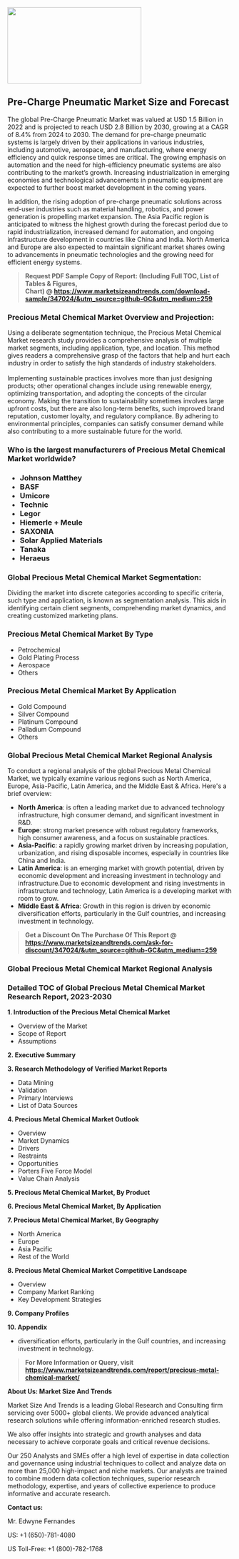 <p><img class="alignnone size-medium wp-image-20088" src="https://ffe5etoiles.com/wp-content/uploads/2024/12/MST1-300x171.png" alt="" width="300" height="171" /></p><h2>Pre-Charge Pneumatic Market Size and Forecast</h2><p>The global Pre-Charge Pneumatic Market was valued at USD 1.5 Billion in 2022 and is projected to reach USD 2.8 Billion by 2030, growing at a CAGR of 8.4% from 2024 to 2030. The demand for pre-charge pneumatic systems is largely driven by their applications in various industries, including automotive, aerospace, and manufacturing, where energy efficiency and quick response times are critical. The growing emphasis on automation and the need for high-efficiency pneumatic systems are also contributing to the market’s growth. Increasing industrialization in emerging economies and technological advancements in pneumatic equipment are expected to further boost market development in the coming years.</p><p>In addition, the rising adoption of pre-charge pneumatic solutions across end-user industries such as material handling, robotics, and power generation is propelling market expansion. The Asia Pacific region is anticipated to witness the highest growth during the forecast period due to rapid industrialization, increased demand for automation, and ongoing infrastructure development in countries like China and India. North America and Europe are also expected to maintain significant market shares owing to advancements in pneumatic technologies and the growing need for efficient energy systems.</p></p><blockquote id="" class=""><strong>Request PDF Sample Copy of Report: (Including Full TOC, List of Tables &amp; Figures, Chart)&nbsp;@&nbsp;<strong><a href="https://www.marketsizeandtrends.com/download-sample/347024/&utm_source=github-GC&utm_medium=259" target="_blank">https://www.marketsizeandtrends.com/download-sample/347024/&utm_source=github-GC&utm_medium=259</a></strong></strong></blockquote><h3 id="" class="">Precious Metal Chemical Market&nbsp;Overview and Projection:</h3><p id="" class="">Using a deliberate segmentation technique, the Precious Metal Chemical Market research study provides a comprehensive analysis of multiple market segments, including application, type, and location. This method gives readers a comprehensive grasp of the factors that help and hurt each industry in order to satisfy the high standards of industry stakeholders. <br /> <br />Implementing sustainable practices involves more than just designing products; other operational changes include using renewable energy, optimizing transportation, and adopting the concepts of the circular economy. Making the transition to sustainability sometimes involves large upfront costs, but there are also long-term benefits, such improved brand reputation, customer loyalty, and regulatory compliance. By adhering to environmental principles, companies can satisfy consumer demand while also contributing to a more sustainable future for the world.</p><h3 id="" class="">Who is the largest manufacturers of&nbsp;Precious Metal Chemical Market worldwide?</h3><h3 class=""><p><ul><li>Johnson Matthey </li><li> BASF </li><li> Umicore </li><li> Technic </li><li> Legor </li><li> Hiemerle + Meule </li><li> SAXONIA </li><li> Solar Applied Materials </li><li> Tanaka </li><li> Heraeus</li></ul></p></h3><h3 id="" class="">Global&nbsp;Precious Metal Chemical Market Segmentation:</h3><p id="" class="">Dividing the market into discrete categories according to specific criteria, such type and application, is known as segmentation analysis. This aids in identifying certain client segments, comprehending market dynamics, and creating customized marketing plans.</p><h3 id="" class="">Precious Metal Chemical Market&nbsp;By Type</h3><p><p><ul><li>Petrochemical</li><li> Gold Plating Process</li><li> Aerospace</li><li> Others</p></li></ul></p></p><h3 id="" class="">Precious Metal Chemical Market&nbsp;By Application</h3><p class=""><p><ul><li>Gold Compound</li><li> Silver Compound</li><li> Platinum Compound</li><li> Palladium Compound</li><li> Others</li></ul></p></p><h3 id="" class="">Global Precious Metal Chemical Market Regional Analysis</h3><p id="" class="">To conduct a regional analysis of the global Precious Metal Chemical Market, we typically examine various regions such as North America, Europe, Asia-Pacific, Latin America, and the Middle East &amp; Africa. Here's a brief overview:</p><ul><li><strong>North America</strong>: is often a leading market due to advanced technology infrastructure, high consumer demand, and significant investment in R&amp;D.</li><li><strong>Europe</strong>: strong market presence with robust regulatory frameworks, high consumer awareness, and a focus on sustainable practices.</li><li><strong>Asia-Pacific</strong>: a rapidly growing market driven by increasing population, urbanization, and rising disposable incomes, especially in countries like China and India.</li><li><strong>Latin America</strong>: is an emerging market with growth potential, driven by economic development and increasing investment in technology and infrastructure.Due to economic development and rising investments in infrastructure and technology, Latin America is a developing market with room to grow.</li><li><strong>Middle East &amp; Africa</strong>: Growth in this region is driven by economic diversification efforts, particularly in the Gulf countries, and increasing investment in technology.</li></ul><blockquote id="" class=""><strong>Get a Discount On The Purchase Of This Report @ <strong><a href="https://www.marketsizeandtrends.com/ask-for-discount/347024/&utm_source=github-GC&utm_medium=259" target="_blank">https://www.marketsizeandtrends.com/ask-for-discount/347024/&utm_source=github-GC&utm_medium=259</a></strong></strong></blockquote><h3 id="" class="">Global Precious Metal Chemical Market Regional Analysis</h3><h3 id="" class="">Detailed TOC of Global Precious Metal Chemical Market Research Report, 2023-2030</h3><p id="" class=""><strong>1. Introduction of the Precious Metal Chemical Market</strong></p><ul><li>Overview of the Market</li><li>Scope of Report</li><li>Assumptions</li></ul><p id="" class=""><strong>2. Executive Summary</strong></p><p id="" class=""><strong>3. Research Methodology of Verified Market Reports</strong></p><ul><li>Data Mining</li><li>Validation</li><li>Primary Interviews</li><li>List of Data Sources</li></ul><p id="" class=""><strong>4. Precious Metal Chemical Market Outlook</strong></p><ul><li>Overview</li><li>Market Dynamics</li><li>Drivers</li><li>Restraints</li><li>Opportunities</li><li>Porters Five Force Model</li><li>Value Chain Analysis</li></ul><p id="" class=""><strong>5. Precious Metal Chemical Market, By Product</strong></p><p id="" class=""><strong>6. Precious Metal Chemical Market, By Application</strong></p><p id="" class=""><strong>7. Precious Metal Chemical Market, By Geography</strong></p><ul><li>North America</li><li>Europe</li><li>Asia Pacific</li><li>Rest of the World</li></ul><p id="" class=""><strong>8. Precious Metal Chemical Market Competitive Landscape</strong></p><ul><li>Overview</li><li>Company Market Ranking</li><li>Key Development Strategies</li></ul><p id="" class=""><strong>9. Company Profiles</strong></p><p id="" class=""><strong>10. Appendix</strong></p><ul><li>diversification efforts, particularly in the Gulf countries, and increasing investment in technology.</li></ul><blockquote id="" class=""><strong>For More Information or Query, visit <strong><strong><a href="https://www.marketsizeandtrends.com/report/precious-metal-chemical-market/" target="_blank">https://www.marketsizeandtrends.com/report/precious-metal-chemical-market/</a></strong></strong></strong></blockquote><p id="" class=""><strong>About Us: Market Size And Trends</strong></p><p id="" class="">Market Size And Trends is a leading Global Research and Consulting firm servicing over 5000+ global clients. We provide advanced analytical research solutions while offering information-enriched research studies.</p><p id="" class="">We also offer insights into strategic and growth analyses and data necessary to achieve corporate goals and critical revenue decisions.</p><p id="" class="">Our 250 Analysts and SMEs offer a high level of expertise in data collection and governance using industrial techniques to collect and analyze data on more than 25,000 high-impact and niche markets. Our analysts are trained to combine modern data collection techniques, superior research methodology, expertise, and years of collective experience to produce informative and accurate research.</p><p id="" class=""><strong>Contact us:</strong></p><p id="" class="">Mr. Edwyne Fernandes</p><p id="" class="">US: +1 (650)-781-4080</p><p id="" class="">US Toll-Free: +1 (800)-782-1768</p>

